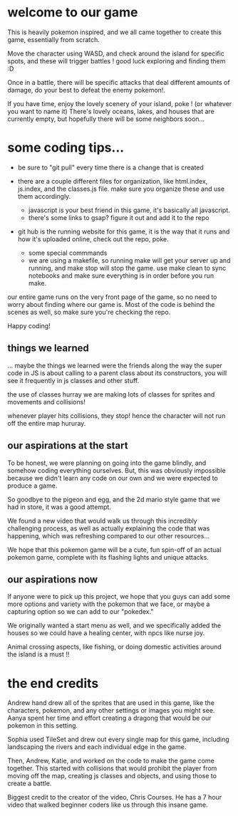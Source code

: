 # welcome to our game #
This is heavily pokemon inspired, and we all came together to create this game, essentially from scratch.

Move the character using WASD, and check around the island for specific spots, and these will trigger battles ! good luck exploring and finding them :D

Once in a battle, there will be specific attacks that deal different amounts of damage, do your best to defeat the enemy pokemon!.

If you have time, enjoy the lovely scenery of your island, poke ! (or whatever you want to name it) There's lovely oceans, lakes, and houses that are currently empty, but hopefully there will be some neighbors soon...

# some coding tips... #
- be sure to "git pull" every time there is a change that is created
- there are a couple different files for organization, like html.index, js.index, and the classes.js file. make sure you organize these and use them accordingly.
    - javascript is your best friend in this game, it's basically all javascript. 
    - there's some links to gsap? figure it out and add it to the repo

- git hub is the running website for this game, it is the way that it runs and how it's uploaded online, check out the repo, poke.
    - some special commmands
    - we are using a makefile, so running make will get your server up and running, and make stop will stop the game. use make clean to sync notebooks and make sure everything is in order before you run make.

our entire game runs on the very front page of the game, so no need to worry about finding where our game is. Most of the code is behind the scenes as well, so make sure you're checking the repo. 

Happy coding!

## things we learned ##
... maybe the things we learned were the friends along the way
the super code in JS is about calling to a parent class about its constructors, you will see it frequently in js classes and other stuff.

the use of classes hurray we are making lots of classes for sprites and movements and collisions!

whenever player hits collisions, they stop! hence the character will not run off the entire map hururay. 

## our aspirations at the start ##
To be honest, we were planning on going into the game blindly, and somehow coding everything ourselves. But, this was obviously impossible because we didn't learn any code on our own and we were expected to produce a game. 

So goodbye to the pigeon and egg, and the 2d mario style game that we had in store, it was a good attempt. 

We found a new video that would walk us through this incredibly challenging process, as well as actually explaining the code that was happening, which was refreshing compared to our other resources...

We hope that this pokemon game will be a cute, fun spin-off of an actual pokemon game, complete with its flashing lights and unique attacks. 

## our aspirations now ##
If anyone were to pick up this project, we hope that you guys can add some more options and variety with the pokemon that we face, or maybe a capturing option so we can add to our "pokedex." 

We originally wanted a start menu as well, and we specifically added the houses so we could have a healing center, with npcs like nurse joy. 

Animal crossing aspects, like fishing, or doing domestic activities around the island is a must !!

# the end credits #
Andrew hand drew all of the sprites that are used in this game, like the characters, pokemon, and any other settings or images you might see. Aanya spent her time and effort creating a dragong that would be our pokemon in this setting.

Sophia used TileSet and drew out every single map for this game, including landscaping the rivers and each individual edge in the game.

Then, Andrew, Katie, and worked on the code to make the game come together. This started with collisions that would prohibit the player from moving off the map, creating js classes and objects, and using those to create a battle.

Biggest credit to the creator of the video, Chris Courses. He has a 7 hour video that walked beginner coders like us through this insane game. 